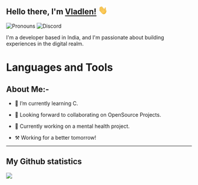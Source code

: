 ## Hello there, I'm [Vladlen!](https://github.com/vladlen.codes) <img width="25px" src=assets/vlad_waves.gif>

<img alt='Pronouns' src='https://img.shields.io/badge/Pronouns-he%2Fhim-blue' /> <img alt='Discord' src='https://img.shields.io/badge/Discord-vladlen.codes-brightgreen' />

I'm a developer based in India, and I'm passionate about building experiences in the digital realm.

# Languages and Tools

## About Me:-

- 🌱 I’m currently learning C.

- 🤝 Looking forward to collaborating on OpenSource Projects.

- 💜 Currently working on a mental health project.

- ⚒ Working for a better tomorrow! 

<hr />




<h2>My Github statistics</h2>

![](https://github-readme-stats.vercel.app/api?username=VladlenCodes&count_private=true&show_icons=true&theme=dark)
